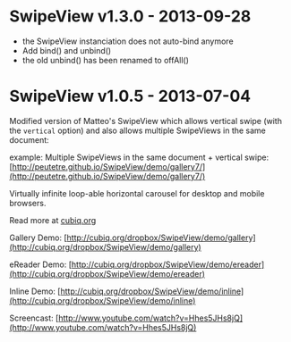 SwipeView v1.3.0 - 2013-09-28
=============================

- the SwipeView instanciation does not auto-bind anymore
- Add bind() and unbind()
- the old unbind() has been renamed to offAll()

SwipeView v1.0.5 - 2013-07-04
=============================

Modified version of Matteo's SwipeView which allows vertical swipe (with the `vertical` option) and also allows multiple SwipeViews in the same document:

example: Multiple SwipeViews in the same document + vertical swipe: [http://peutetre.github.io/SwipeView/demo/gallery7/](http://peutetre.github.io/SwipeView/demo/gallery7/)

Virtually infinite loop-able horizontal carousel for desktop and mobile browsers.

Read more at [cubiq.org](http://cubiq.org/swipeview)

Gallery Demo: [http://cubiq.org/dropbox/SwipeView/demo/gallery](http://cubiq.org/dropbox/SwipeView/demo/gallery)

eReader Demo: [http://cubiq.org/dropbox/SwipeView/demo/ereader](http://cubiq.org/dropbox/SwipeView/demo/ereader)

Inline Demo: [http://cubiq.org/dropbox/SwipeView/demo/inline](http://cubiq.org/dropbox/SwipeView/demo/inline)

Screencast: [http://www.youtube.com/watch?v=Hhes5JHs8jQ](http://www.youtube.com/watch?v=Hhes5JHs8jQ)
